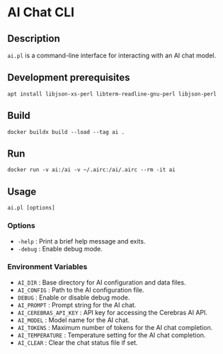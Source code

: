 # AI Chat CLI

## Description

`ai.pl` is a command-line interface for interacting with an AI chat model.


## Development prerequisites

```
apt install libjson-xs-perl libterm-readline-gnu-perl libjson-perl
```

## Build

```
docker buildx build --load --tag ai .
```

## Run

```
docker run -v ai:/ai -v ~/.airc:/ai/.airc --rm -it ai
```

## Usage

```
ai.pl [options]
```

### Options

- `-help` : Print a brief help message and exits.
- `-debug` : Enable debug mode.

### Environment Variables

- `AI_DIR` : Base directory for AI configuration and data files.
- `AI_CONFIG` : Path to the AI configuration file.
- `DEBUG` : Enable or disable debug mode.
- `AI_PROMPT` : Prompt string for the AI chat.
- `AI_CEREBRAS_API_KEY` : API key for accessing the Cerebras AI API.
- `AI_MODEL` : Model name for the AI chat.
- `AI_TOKENS` : Maximum number of tokens for the AI chat completion.
- `AI_TEMPERATURE` : Temperature setting for the AI chat completion.
- `AI_CLEAR` : Clear the chat status file if set.
